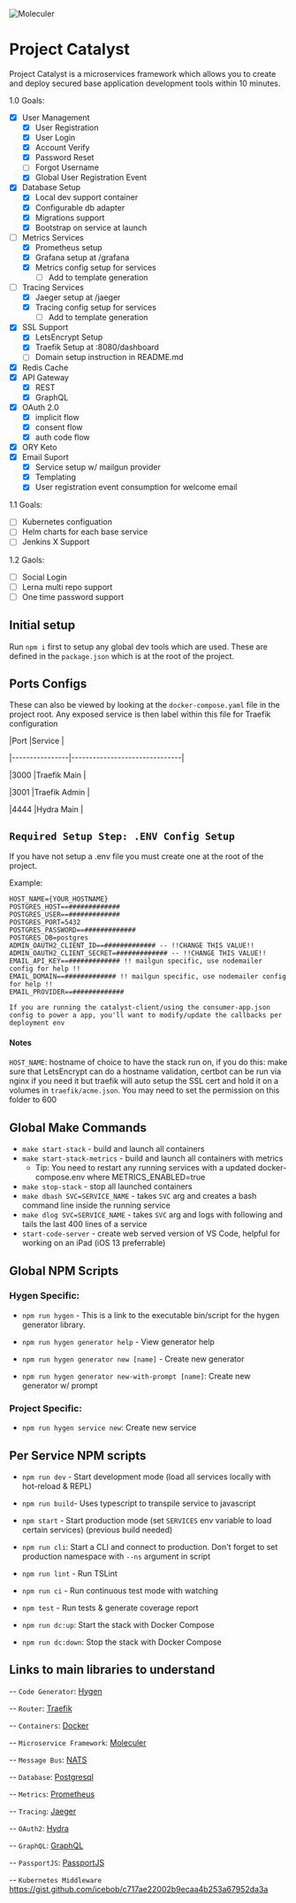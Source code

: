 
![Moleculer](https://badgen.net/badge/Powered%20by/Moleculer/0e83cd)

# Project Catalyst

Project Catalyst is a microservices framework which allows you to create and deploy secured base application development tools within 10 minutes.

1.0 Goals:
 - [x] User Management
	 - [x] User Registration
	 - [x] User Login
	 - [x] Account Verify
	 - [x] Password Reset
	 - [ ] Forgot Username
	 - [x] Global User Registration Event
 - [x] Database Setup
	 - [x] Local dev support container
	 - [x] Configurable db adapter
	 - [x] Migrations support
	 - [x] Bootstrap on service at launch
 - [ ] Metrics Services
	 - [x] Prometheus setup
	 - [x]  Grafana setup at /grafana
	 - [x]  Metrics config setup for services
		 - [ ] Add to template generation
 - [ ] Tracing Services
	 - [x] Jaeger setup at /jaeger
	 - [x] Tracing config setup for services
		 - [ ] Add to template generation
 - [x] SSL Support
	 - [x]  LetsEncrypt Setup
	 - [x]  Traefik Setup at :8080/dashboard
	 - [ ]  Domain setup instruction in README.md
 - [x] Redis Cache
 - [x] API Gateway
	 - [x] REST
	 - [x] GraphQL
 - [x] OAuth 2.0
   - [x] implicit flow
   - [x] consent flow
   - [x] auth code flow
 - [x] ORY Keto
 - [x] Email Suport
   - [x] Service setup w/ mailgun provider 
   - [x] Templating
   - [x] User registration event consumption for welcome email

1.1 Goals:
  - [ ] Kubernetes configuation
  - [ ] Helm charts for each base service
  - [ ] Jenkins X Support

1.2 Gaols: 
  - [ ] Social Login
  - [ ] Lerna multi repo support
  - [ ] One time password support
	
## Initial setup

  

Run `npm i` first to setup any global dev tools which are used. These are defined in the `package.json` which is at the root of the project.

  

## Ports Configs

  

These can also be viewed by looking at the `docker-compose.yaml` file in the project root. Any exposed service is then label within this file for Traefik configuration

  

|Port |Service |

|----------------|-------------------------------|

|3000 |Traefik Main |

|3001 |Traefik Admin |

|4444 |Hydra Main |

## `Required Setup Step: .ENV Config Setup`

  

If you have not setup a .env file you must create one at the root of the project.

  

Example:

  
```
HOST_NAME={YOUR_HOSTNAME}
POSTGRES_HOST==#############
POSTGRES_USER==#############
POSTGRES_PORT=5432
POSTGRES_PASSWORD==#############
POSTGRES_DB=postgres
ADMIN_OAUTH2_CLIENT_ID==############# -- !!CHANGE THIS VALUE!!
ADMIN_OAUTH2_CLIENT_SECRET=############# -- !!CHANGE THIS VALUE!!
EMAIL_API_KEY==############# !! mailgun specific, use nodemailer config for help !!
EMAIL_DOMAIN==############# !! mailgun specific, use nodemailer config for help !!
EMAIL_PROVIDER==#############
```

`If you are running the catalyst-client/using the consumer-app.json config to power a app, you'll want to modify/update the callbacks per deployment env`

#### Notes  

`HOST_NAME`: hostname of choice to have the stack run on, if you do this: make sure that LetsEncrypt can do a hostname validation, certbot can be run via nginx if you need it but traefik will auto setup the SSL cert and hold it on a volumes in `traefik/acme.json`. You may need to set the permission on this folder to 600

## Global Make Commands
- `make start-stack` - build and launch all containers
- `make start-stack-metrics` - build and launch all containers with metrics
  - Tip: You need to restart any running services with a updated docker-compose.env where METRICS_ENABLED=true
- `make stop-stack` - stop all launched containers
- `make dbash SVC=SERVICE_NAME` - takes `SVC` arg and creates a bash command line inside the running service
- `make dlog SVC=SERVICE_NAME` - takes `SVC` arg and logs with following and tails the last 400 lines of a service
- `start-code-server` - create web served version of VS Code, helpful for working on an iPad (iOS 13 preferrable)

## Global NPM Scripts

  

### Hygen Specific:

- `npm run hygen` - This is a link to the executable bin/script for the hygen generator library.

- `npm run hygen generator help` - View generator help

- `npm run hygen generator new [name]` - Create new generator

- `npm run hygen generator new-with-prompt [name]`: Create new generator w/ prompt

### Project Specific:

- `npm run hygen service new`: Create new service

  

## Per Service NPM scripts

- `npm run dev` - Start development mode (load all services locally with hot-reload & REPL)

- `npm run build`- Uses typescript to transpile service to javascript

- `npm start` - Start production mode (set `SERVICES` env variable to load certain services) (previous build needed)

- `npm run cli`: Start a CLI and connect to production. Don't forget to set production namespace with `--ns` argument in script

- `npm run lint` - Run TSLint

- `npm run ci` - Run continuous test mode with watching

- `npm test` - Run tests & generate coverage report

- `npm run dc:up`: Start the stack with Docker Compose

- `npm run dc:down`: Stop the stack with Docker Compose

  

## Links to main libraries to understand

-- `Code Generator`: [Hygen](https://www.hygen.io/)

-- `Router`: [Traefik](https://docs.traefik.io/)

-- `Containers`: [Docker](https://docker.com/)

-- `Microservice Framework`: [Moleculer](http://moleculer.services/)

-- `Message Bus`: [NATS](https://nats-io.github.io/docs/)

-- `Database`: [Postgresql](https://www.postgresql.org/)

-- `Metrics`: [Prometheus](https://prometheus.io/)

-- `Tracing`: [Jaeger](https://www.jaegertracing.io/)

-- `OAuth2`: [Hydra](https://www.ory.sh/hydra)

-- `GraphQL`: [GraphQL](https://graphql.org/)

-- `PassportJS`: [PassportJS](https://passportjs.org)

-- `Kubernetes Middleware` https://gist.github.com/icebob/c717ae22002b9ecaa4b253a67952da3a
